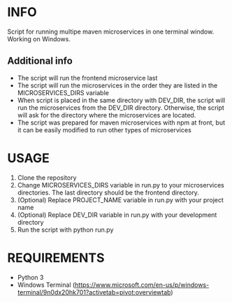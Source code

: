 # INFO

Script for running multipe maven microservices in one terminal window. Working on Windows.

## Additional info

- The script will run the frontend microservice last
- The script will run the microservices in the order they are listed in the MICROSERVICES_DIRS variable
- When script is placed in the same directory with DEV_DIR, the script will run the microservices from the DEV_DIR directory. Otherwise, the script will ask for the directory where the microservices are located.
- The script was prepared for maven microservices with npm at front, but it can be easily modified to run other types of microservices

# USAGE

1. Clone the repository
2. Change MICROSERVICES_DIRS variable in run.py to your microservices directories. The last directory should be the frontend directory.
3. (Optional) Replace PROJECT_NAME variable in run.py with your project name
4. (Optional) Replace DEV_DIR variable in run.py with your development directory
5. Run the script with python run.py

# REQUIREMENTS

- Python 3
- Windows Terminal (https://www.microsoft.com/en-us/p/windows-terminal/9n0dx20hk701?activetab=pivot:overviewtab)
